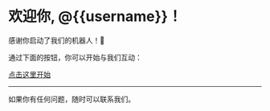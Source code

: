 # 欢迎你, @{{username}}！

感谢你启动了我们的机器人！🎉

通过下面的按钮，你可以开始与我们互动：

[点击这里开始](https://example.com)

---

如果你有任何问题，随时可以联系我们。
